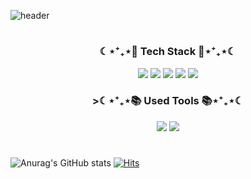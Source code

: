 ![header](https://capsule-render.vercel.app/api?type=waving&color=auto&height=300&section=header&text=Directrix%20Baek&fontSize=90) 
#

<h3 align="center">☾⋆⁺₊⋆💪 Tech Stack 💪⋆⁺₊⋆☾</h3>
<p align="center">
  <img src="https://img.shields.io/badge/Python-3776AB?style=flat-square&logo=Python&logoColor=white"/></a>  
  <img src="https://img.shields.io/badge/JAVA-007396?style=flat-square&logo=JAVA&logoColor=white"/></a> 
  <img src="https://img.shields.io/badge/Raspberry Pi-C51A4A?style=flat-square&logo=RaspberryPi&logoColor=white"/></a> 
  <img src="https://img.shields.io/badge/Arduino-00979D?style=flat-square&logo=Arduino&logoColor=white"/></a> 
  <img src="https://img.shields.io/badge/Android-3DDC84?style=flat-square&logo=Android&logoColor=white"/></a>
</p>


<h3 align="center">>☾⋆⁺₊⋆📚 Used Tools 📚⋆⁺₊⋆☾</h3>
<p align="center">
  <p align="center">
    <img src="https://img.shields.io/badge/OpenCV-5C3EE8?style=flat-square&logo=OpenCV&logoColor=white"/></a>
    <img src="https://img.shields.io/badge/Django-092E20?style=flat-square&logo=Django&logoColor=white"/></a>

</p>




#
![Anurag's GitHub stats](https://github-readme-stats.vercel.app/api?username=baekmani&show_icons=true&theme=merko)
[![Hits](https://hits.seeyoufarm.com/api/count/incr/badge.svg?url=https%3A%2F%2Fgithub.com%2Fbaekmani%2Fhit-counter&count_bg=%233E3F3E&title_bg=%23555555&icon=&icon_color=%23E7E7E7&title=hits&edge_flat=false)](https://hits.seeyoufarm.com)
